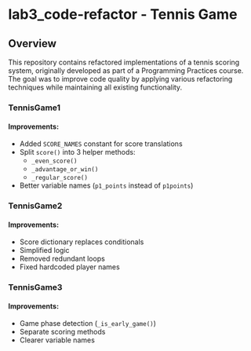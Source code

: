 # lab3_code-refactor - Tennis Game

## Overview
This repository contains refactored implementations of a tennis scoring system, originally developed as part of a Programming Practices course. The goal was to improve code quality by applying various refactoring techniques while maintaining all existing functionality.

### TennisGame1
#### Improvements:
- Added `SCORE_NAMES` constant for score translations
- Split `score()` into 3 helper methods:
  - `_even_score()`
  - `_advantage_or_win()` 
  - `_regular_score()`
- Better variable names (`p1_points` instead of `p1points`)

### TennisGame2
#### Improvements:
- Score dictionary replaces conditionals
- Simplified logic
- Removed redundant loops
- Fixed hardcoded player names

### TennisGame3  
#### Improvements:
- Game phase detection (`_is_early_game()`)
- Separate scoring methods
- Clearer variable names
